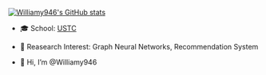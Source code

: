 [![Williamy946's GitHub stats](https://github-readme-stats.vercel.app/api?username=Williamy946&show_icons=true&theme=swift)](https://github.com/anuraghazra/github-readme-stats)

- 🎓 School: [USTC](https://ustc.edu.cn/) 
- 🔭 Reasearch Interest: Graph Neural Networks, Recommendation System

- 👋 Hi, I’m @Williamy946


<!---
Williamy946/Williamy946 is a ✨ special ✨ repository because its `README.md` (this file) appears on your GitHub profile.
You can click the Preview link to take a look at your changes.
--->
